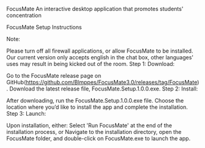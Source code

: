 FocusMate
An interactive desktop application that promotes students' concentration

FocusMate Setup Instructions

Note:

Please turn off all firewall applications, or allow FocusMate to be installed.
Our current version only accepts english in the chat box, other languages' uses may result in being kicked out of the room.
Step 1: Download:

Go to the FocusMate release page on GitHub(https://github.com/Blmppes/FocusMate3.0/releases/tag/FocusMate).
Download the latest release file, FocusMate.Setup.1.0.0.exe.
Step 2: Install:

After downloading, run the FocusMate.Setup.1.0.0.exe file.
Choose the location where you’d like to install the app and complete the installation.
Step 3: Launch:

Upon installation, either:
Select 'Run FocusMate' at the end of the installation process, or Navigate to the installation directory, open the FocusMate folder, and double-click on FocusMate.exe to launch the app.
